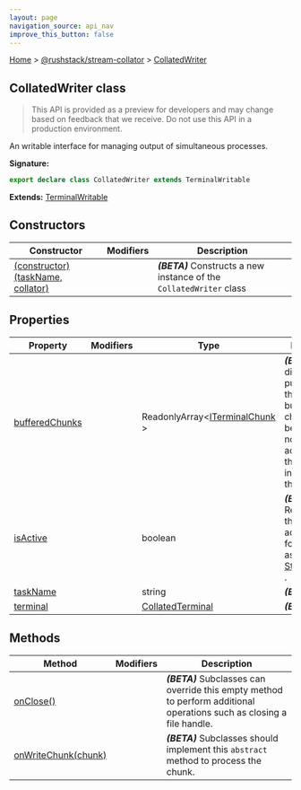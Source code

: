 ```yaml
---
layout: page
navigation_source: api_nav
improve_this_button: false
---
```



[Home](./index.md) &gt; [@rushstack/stream-collator](./stream-collator.md) &gt; [CollatedWriter](./stream-collator.collatedwriter.md)

## CollatedWriter class

> This API is provided as a preview for developers and may change based on feedback that we receive. Do not use this API in a production environment.
>

An writable interface for managing output of simultaneous processes.

<b>Signature:</b>

```typescript
export declare class CollatedWriter extends TerminalWritable
```
<b>Extends:</b> [TerminalWritable](./terminal.terminalwritable.md)

## Constructors

|  Constructor | Modifiers | Description |
|  --- | --- | --- |
|  [(constructor)(taskName, collator)](./stream-collator.collatedwriter._constructor_.md) |  | <b><i>(BETA)</i></b> Constructs a new instance of the <code>CollatedWriter</code> class |

## Properties

|  Property | Modifiers | Type | Description |
|  --- | --- | --- | --- |
|  [bufferedChunks](./stream-collator.collatedwriter.bufferedchunks.md) |  | ReadonlyArray&lt;[ITerminalChunk](./terminal.iterminalchunk.md) &gt; | <b><i>(BETA)</i></b> For diagnostic purposes, if the writer is buffering chunks because it has not become active yet, they can be inspected via this property. |
|  [isActive](./stream-collator.collatedwriter.isactive.md) |  | boolean | <b><i>(BETA)</i></b> Returns true if this is the active writer for its associated [StreamCollator](./stream-collator.streamcollator.md) . |
|  [taskName](./stream-collator.collatedwriter.taskname.md) |  | string | <b><i>(BETA)</i></b> |
|  [terminal](./stream-collator.collatedwriter.terminal.md) |  | [CollatedTerminal](./stream-collator.collatedterminal.md) | <b><i>(BETA)</i></b> |

## Methods

|  Method | Modifiers | Description |
|  --- | --- | --- |
|  [onClose()](./stream-collator.collatedwriter.onclose.md) |  | <b><i>(BETA)</i></b> Subclasses can override this empty method to perform additional operations such as closing a file handle. |
|  [onWriteChunk(chunk)](./stream-collator.collatedwriter.onwritechunk.md) |  | <b><i>(BETA)</i></b> Subclasses should implement this <code>abstract</code> method to process the chunk. |
